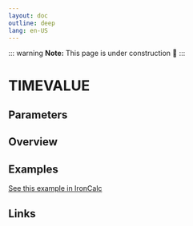```yaml
---
layout: doc
outline: deep
lang: en-US
---
```


::: warning
**Note:** This page is under construction 🚧
:::

# TIMEVALUE

## Parameters

## Overview

## Examples

[See this example in IronCalc](https://app.ironcalc.com/?filename=timevalue)

## Links